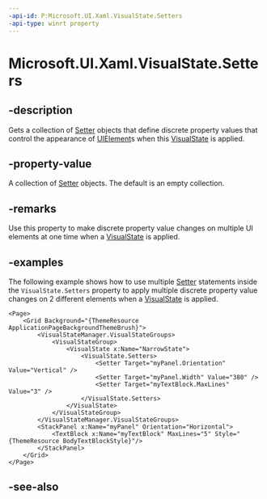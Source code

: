 ```yaml
---
-api-id: P:Microsoft.UI.Xaml.VisualState.Setters
-api-type: winrt property
---
```


<!-- Property syntax
public Microsoft.UI.Xaml.SetterBaseCollection Setters { get; }
-->

# Microsoft.UI.Xaml.VisualState.Setters

## -description

Gets a collection of [Setter](setter.md) objects that define discrete property values that control the appearance of [UIElement](uielement.md)s when this [VisualState](visualstate.md) is applied.

## -property-value

A collection of [Setter](setter.md) objects. The default is an empty collection.

## -remarks

Use this property to make discrete property value changes on multiple UI elements at one time when a [VisualState](visualstate.md) is applied.

## -examples

The following example shows how to use multiple [Setter](setter.md) statements inside the `VisualState.Setters` property to apply multiple discrete property value changes on 2 different elements when a [VisualState](visualstate.md) is applied.

```xaml
<Page>
    <Grid Background="{ThemeResource ApplicationPageBackgroundThemeBrush}">
        <VisualStateManager.VisualStateGroups>
            <VisualStateGroup>
                <VisualState x:Name="NarrowState">
                    <VisualState.Setters>
                        <Setter Target="myPanel.Orientation" Value="Vertical" />
                        <Setter Target="myPanel.Width" Value="380" />
                        <Setter Target="myTextBlock.MaxLines" Value="3" />
                    </VisualState.Setters>
                </VisualState>
            </VisualStateGroup>
        </VisualStateManager.VisualStateGroups>
        <StackPanel x:Name="myPanel" Orientation="Horizontal">
            <TextBlock x:Name="myTextBlock" MaxLines="5" Style="{ThemeResource BodyTextBlockStyle}"/>
        </StackPanel>
    </Grid>
</Page>
```

## -see-also
